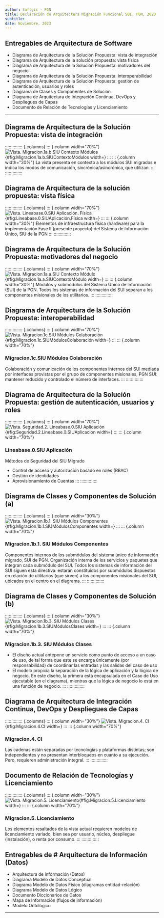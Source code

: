 ```yaml
---
author: Softgic - PGN
title: Declaración de Arquitectura Migración Funcional SUI, PGN, 2023
subtitle: 
date: Noviembre, 2023
---
```



## Entregables de Arquitectura de Software
* Diagrama de Arquitectura de la Solución Propuesta: vista de integración
* Diagrama de Arquitectura de la solución propuesta: vista física
* Diagrama de Arquitectura de la Solución Propuesta: motivadores del negocio
* Diagrama de Arquitectura de la Solución Propuesta: interoperabilidad
* Diagrama de Arquitectura de la Solución Propuesta: gestión de autenticación, usuarios y roles
* Diagrama de Clases y Componentes de Solución
* Diagrama de Arquitectura de Integración Continua, DevOps y Despliegues de Capas
* Documento de Relación de Tecnologías y Licenciamiento

------

## Diagrama de Arquitectura de la Solución Propuesta: vista de integración
:::::::::::::: {.columns}
::: {.column width="70%"}
![Vista. Migracion.1a.b.SIU Contexto Módulos](images/Migracion.1a.b.SIUContextoMódulos.png){#fig:Migracion.1a.b.SIUContextoMódulos width=}
:::
::: {.column width="30%"}
La vista presenta en contexto a los módulos SUI migrados e indica los modos de comunicación, sincrónica/asincrónica, que utilizan.
:::
::::::::::::::

## Diagrama de Arquitectura de la solución propuesta: vista física
:::::::::::::: {.columns}
::: {.column width="70%"}
![Vista. Lineabase.0.SIU Aplicación. Física](images/Lineabase.0.SIUAplicación.Física.png){#fig:Lineabase.0.SIUAplicación.Física width=}
:::
::: {.column width="30%"}
Elementos de infraestructura física (hardware) para la implementación Fase II (presente proyecto) del  Sistema de Información Único, SIU de la PGN
:::
::::::::::::::

## Diagrama de Arquitectura de la Solución Propuesta: motivadores del negocio
:::::::::::::: {.columns}
::: {.column width="70%"}
![Vista. Migracion.1a.a.SIU Contexto Módulo](images/Migracion.1a.a.SIUContextoMódulo.png){#fig:Migracion.1a.a.SIUContextoMódulo width=}
:::
::: {.column width="30%"}
Módulos y submódulos del Sistema Único de Información (SUI) de la PGN. Todos los sistemas de información del SUI separan a los componentes misionales de los utilitarios.
:::
::::::::::::::


## Diagrama de Arquitectura de la Solución Propuesta: interoperabilidad
:::::::::::::: {.columns}
::: {.column width="70%"}
![Vista. Migracion.1c.SIU Módulos Colaboración](images/Migracion.1c.SIUMódulosColaboración.png){#fig:Migracion.1c.SIUMódulosColaboración width=}
:::
::: {.column width="70%"}
### Migracion.1c.SIU Módulos Colaboración
Colaboración y comunicación de los componentes internos del SUI mediada por interfaces provistas por el grupo de componentes misionales, PGN SUI: mantener reducido y controlado el número de interfaces.
:::
::::::::::::::


## Diagrama de Arquitectura de la Solución Propuesta: gestión de autenticación, usuarios y roles
:::::::::::::: {.columns}
::: {.column width="70%"}
![Vista. Seguridad.2. Lineabase.0.SIU Aplicación](images/Seguridad.2.Lineabase.0.SIUAplicación.png){#fig:Seguridad.2.Lineabase.0.SIUAplicación width=}
:::
::: {.column width="70%"}
### Lineabase.0.SIU Aplicación
Métodos de Seguridad del SIU Migrado

* Control de acceso y autorización basado en roles (RBAC)
* Gestión de identidades
* Aprovisionamiento de Cuentas
:::
::::::::::::::


## Diagrama de Clases y Componentes de Solución (a)
:::::::::::::: {.columns}
::: {.column width="30%"}
![Vista. Migracion.1b.1. SIU Módulos Componentes](images/Migracion.1b.1.SIUMódulosComponentes.png){#fig:Migracion.1b.1.SIUMódulosComponentes width=}
:::
::: {.column width="70%"}
### Migracion.1b.1. SIU Módulos Componentes
Componentes internos de los submódulos del sistema único de información migrado, SUI de PGN. Organización interna de los servicios y paquetes que integran cada submódulo del SUI. Todos los sistemas de información del SUI siguen esta directiva: estarán constituidos por submódulos dispuestos en relación de utilitarios (que sirven) a los componentes misionales del SUI, ubicados en el centro en el diagrama.
:::
::::::::::::::


## Diagrama de Clases y Componentes de Solución (b)
:::::::::::::: {.columns}
::: {.column width="30%"}
![Vista. Migracion.1b.3. SIU Módulos Clases](images/Migracion.1b.3.SIUMódulosClases.png){#fig:Migracion.1b.3.SIUMódulosClases width=}
:::
::: {.column width="70%"}
### Migracion.1b.3. SIU Módulos Clases
* El diseño actual antepone un servicio como punto de acceso a un caso de uso, de tal forma que este se encarga únicamente (por responsabilidad) de coordinar las entradas y las salidas del caso de uso
* El modelo propicia la separación de la lógica de aplicación y la lógica de negocio. En este diseño, la primera está encapsulada en el Caso de Uso ejecutable (en el diagrama), mientras que la lógica de negocio lo está en una función de negocio.
:::
::::::::::::::



## Diagrama de Arquitectura de Integración Continua, DevOps y Despliegues de Capas
:::::::::::::: {.columns}
::: {.column width="30%"}
![Vista. Migracion.4. CI](images/Migracion.4.CI.png){#fig:Migracion.4.CI width=}
:::
::: {.column width="70%"}
### Migracion.4. CI
Las cadenas están separadas por tecnologías y plataformas distintas; son independientes y no presentan interbloqueos en cuanto a su ejecución. Pero, requieren administración integral.
:::
::::::::::::::


## Documento de Relación de Tecnologías y Licenciamiento
:::::::::::::: {.columns}
::: {.column width="30%"}
![Vista. Migracion.5. Licenciamiento](images/Migracion.5.Licenciamiento.png){#fig:Migracion.5.Licenciamiento width=}
:::
::: {.column width="70%"}
### Migracion.5. Licenciamiento
Los elementos resaltados de la vista actual requieren modelos de  licenciamiento variado, bien sea por usuario, núcleo, despliegue (instalación), o renta por consumo.
:::
::::::::::::::


## Entregables de # Arquitectura de Información (Datos)
* Arquitectura de Información (Datos)
* Diagrama Modelo de Datos Conceptual
* Diagrama Modelo de Datos Físico (diagramas entidad-relación)
* Diagrama Modelo de Datos Lógico
* Documento Diccionarios de Datos
* Mapa de Información (flujos de información)
* Modelo Ontológico

------

